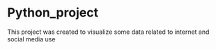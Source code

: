 # Python_project
This project was created to visualize some data related to internet and social media use 
